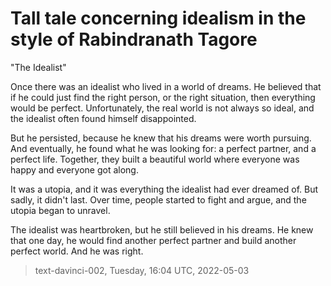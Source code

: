 # Tall tale concerning idealism in the style of Rabindranath Tagore



"The Idealist"

Once there was an idealist who lived in a world of dreams. He believed that if he could just find the right person, or the right situation, then everything would be perfect. Unfortunately, the real world is not always so ideal, and the idealist often found himself disappointed.

But he persisted, because he knew that his dreams were worth pursuing. And eventually, he found what he was looking for: a perfect partner, and a perfect life. Together, they built a beautiful world where everyone was happy and everyone got along.

It was a utopia, and it was everything the idealist had ever dreamed of. But sadly, it didn't last. Over time, people started to fight and argue, and the utopia began to unravel.

The idealist was heartbroken, but he still believed in his dreams. He knew that one day, he would find another perfect partner and build another perfect world. And he was right.

> text-davinci-002, Tuesday, 16:04 UTC, 2022-05-03
